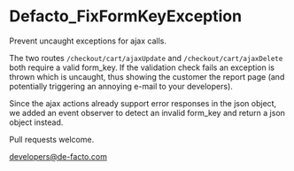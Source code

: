 # Defacto_FixFormKeyException

Prevent uncaught exceptions for ajax calls.

The two routes `/checkout/cart/ajaxUpdate` and `/checkout/cart/ajaxDelete` both require a
valid form_key. If the validation check fails an exception is thrown which is uncaught,
thus showing the customer the report page (and potentially triggering an annoying e-mail
to your developers).

Since the ajax actions already support error responses in the json object, we added
an event observer to detect an invalid form_key and return a json object instead.

Pull requests welcome.

developers@de-facto.com
